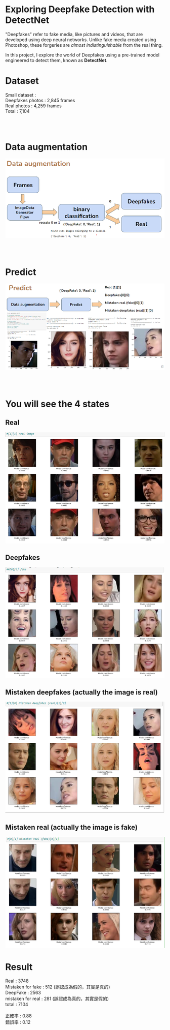 # Exploring Deepfake Detection with DetectNet

"Deepfakes" refer to fake media, like pictures and videos, that are developed using deep neural networks. Unlike fake media created using Photoshop, these forgeries are _almost indistinguishable_ from the real thing.

In this project, I explore the world of Deepfakes using a pre-trained model engineered to detect them, known as **DetectNet**.

Dataset
==
Small dataset : </br>
Deepfakes photos : 2,845 frames</br>
Real  photos : 4,259 frames</br>
Total : 7,104</br>

</br>
</br>

Data augmentation
==
![image](readme_image/data_augmentation.png)


</br>
</br>

Predict
==
![image](readme_image/predict.png)

</br>
</br>

You will see the 4 states
==

Real
--
![image](readme_image/real.png)

Deepfakes
--
![image](readme_image/deepfakes.png)

Mistaken deepfakes (actually the image is real)
--
![image](readme_image/mistaken_deepfakes_real.png)


Mistaken real (actually the image is fake)
--
![image](readme_image/mistaken_real_fake.png)


Result
==
Real : 3748</br>
Mistaken for fake : 512 (誤認成為假的，其實是真的)</br>
DeepFake : 2563</br>
mistaken for real : 281 (誤認成為真的，其實是假的)</br>
total : 7104</br>
</br>
正確率 : 0.88</br>
錯誤率 : 0.12</br>
